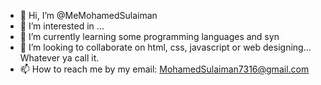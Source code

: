 - 👋 Hi, I’m @MeMohamedSulaiman
- 👀 I’m interested in ...
- 🌱 I’m currently learning some programming languages and syn
- 💞️ I’m looking to collaborate on html, css, javascript or web designing... Whatever ya call it.
- 📫 How to reach me by my email: MohamedSulaiman7316@gmail.com

<!---
MeMohamedSulaiman/MeMohamedSulaiman is a ✨ special ✨ repository because its `README.md` (this file) appears on your GitHub profile.
You can click the Preview link to take a look at your changes.
--->
